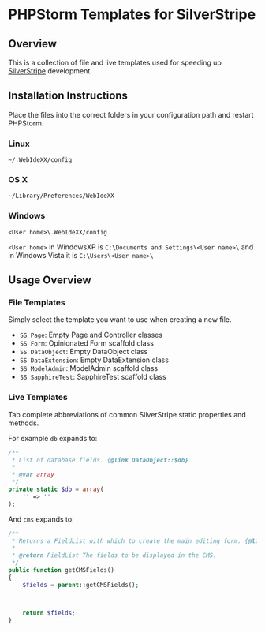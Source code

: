 # PHPStorm Templates for SilverStripe

## Overview

This is a collection of file and live templates used for speeding up [SilverStripe](http://silverstripe.org/) development.

## Installation Instructions

Place the files into the correct folders in your configuration path and restart PHPStorm.

### Linux

    ~/.WebIdeXX/config

### OS X

    ~/Library/Preferences/WebIdeXX

### Windows

    <User home>\.WebIdeXX/config

`<User home>` in WindowsXP is `C:\Documents and Settings\<User name>\` and in Windows Vista it is `C:\Users\<User name>\`

## Usage Overview

### File Templates

Simply select the template you want to use when creating a new file.

- `SS Page`: Empty Page and Controller classes
- `SS Form`: Opinionated Form scaffold class
- `SS DataObject`: Empty DataObject class
- `SS DataExtension`: Empty DataExtension class
- `SS ModelAdmin`: ModelAdmin scaffold class
- `SS SapphireTest`: SapphireTest scaffold class

### Live Templates

Tab complete abbreviations of common SilverStripe static properties and methods.

For example `db` expands to:

```php
/**
 * List of database fields. {@link DataObject::$db}
 *
 * @var array
 */
private static $db = array(
    '' => ''
);
```

And `cms` expands to:

```php
/**
 * Returns a FieldList with which to create the main editing form. {@link DataObject::getCMSFields()}
 *
 * @return FieldList The fields to be displayed in the CMS.
 */
public function getCMSFields()
{
    $fields = parent::getCMSFields();



    return $fields;
}
```
